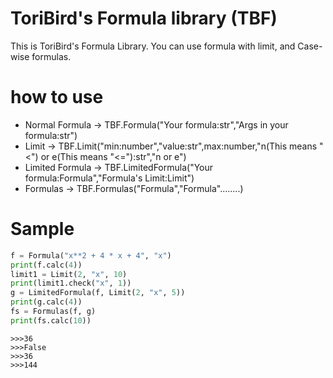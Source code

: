 # ToriBird's Formula library (TBF)

This is ToriBird's Formula Library.
You can use formula with limit, and Case-wise formulas.

# how to use

* Normal Formula -> TBF.Formula("Your formula:str","Args in your formula:str")
* Limit -> TBF.Limit("min:number","value:str",max:number,"n(This means "<") or e(This means "<="):str","n or e")
* Limited Formula -> TBF.LimitedFormula("Your formula:Formula","Formula's Limit:Limit")
* Formulas -> TBF.Formulas("Formula","Formula"........)

# Sample

~~~python:sample.py
f = Formula("x**2 + 4 * x + 4", "x")
print(f.calc(4))
limit1 = Limit(2, "x", 10)
print(limit1.check("x", 1))
g = LimitedFormula(f, Limit(2, "x", 5))
print(g.calc(4))
fs = Formulas(f, g)
print(fs.calc(10))
~~~

~~~
>>>36
>>>False
>>>36
>>>144
~~~
